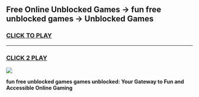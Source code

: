 
## Free Online Unblocked Games → fun free unblocked games → Unblocked Games
<h3>
<a href="https://premium.freeplayer.one?title=fun_free_unblocked_games&ref=21F">CLICK TO PLAY</a></h3>
<hr>

<h3>
<a href="https://premium.freeplayer.one?title=fun_free_unblocked_games&ref=21F">CLICK 2 PLAY</a>
  
</h3>

<a href="https://premium.freeplayer.one?title=fun_free_unblocked_games&ref=21F/"><img src="https://clearcache.store/games.png"></a>


**fun free unblocked games games unblocked: Your Gateway to Fun and Accessible Online Gaming**
